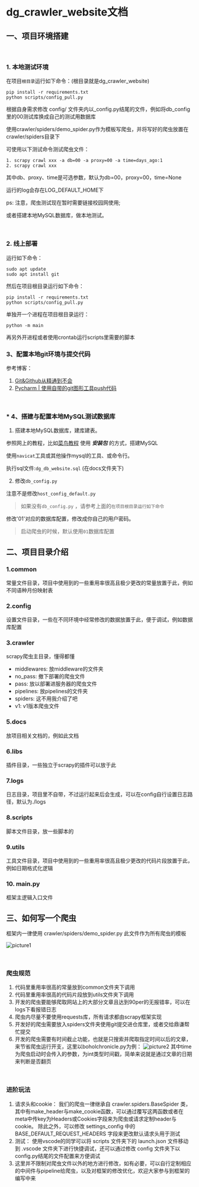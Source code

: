 # dg_crawler_website文档

## 一、项目环境搭建

&nbsp;

### 1. 本地测试环境

在项目`根目录`运行如下命令：(根目录就是dg_crawler_website)

    pip install -r requirements.txt
    python scripts/config_pull.py

根据自身需求修改 config/ 文件夹内以_config.py结尾的文件，例如将db_config里的00测试库换成自己的测试用数据库

使用crawler/spiders/demo_spider.py作为模板写爬虫，并将写好的爬虫放置在crawler/spiders目录下

可使用以下测试命令测试爬虫文件：

    1. scrapy crawl xxx -a db=00 -a proxy=00 -a time=days_ago:1
    2. scrapy crawl xxx

其中db、proxy、time是可选参数，默认为db=00，proxy=00，time=None

运行的log会存在LOG_DEFAULT_HOME下

ps: 注意，爬虫测试现在暂时需要链接校园网使用; 


或者搭建本地MySQL数据库，做本地测试。

&nbsp;

### 2. 线上部署

运行如下命令：

    sudo apt update
    sudo apt install git

然后在项目根目录运行如下命令：

    pip install -r requirements.txt
    python scripts/config_pull.py

单独开一个进程在项目根目录运行：

    python -m main

再另外开进程或者使用crontab运行scripts里需要的脚本

### 3、配置本地git环境与提交代码

参考博客：
1. [Git&Github从精通到不会](https://zhuanlan.zhihu.com/p/392095155)
2. [Pycharm | 使用自带的git图形工具push代码](https://blog.csdn.net/m0_46156900/article/details/121857440)

&nbsp;

### * 4、搭建与配置本地MySQL测试数据库
1. 搭建本地MySQL数据库，建库建表。

参照网上的教程，比如[菜鸟教程](https://www.runoob.com/mysql/mysql-install.html) 使用 ***安装包*** 的方式，搭建MySQL

使用`navicat`工具或其他操作mysql的工具、或命令行。

执行sql文件:`dg_db_website.sql` (在docs文件夹下)

2. 修改`db_config.py`

注意不是修改`host_config_default.py`
>如果没有`db_config.py` ，请参考上面的`在项目根目录运行如下命令`

修改'01'对应的数据库配置，修改成你自己的用户密码。
> 启动爬虫的时候，默认使用`01`数据库配置
## 二、项目目录介绍

### 1.common

常量文件目录，项目中使用到的一些重用率很高且极少更改的常量放置于此，例如不同语种月份映射表

### 2.config

设置文件目录，一些在不同环境中经常修改的数据放置于此，便于调试，例如数据库配置

### 3.crawler

scrapy爬虫主目录，懂得都懂

+ middlewares:  放middleware的文件夹
+ no_pass:      撤下部署的爬虫文件
+ pass:         放以部署进服务器的爬虫文件
+ pipelines:    放pipelines的文件夹
+ spiders:      这不用我介绍了吧
+ v1:           v1版本爬虫文件

### 5.docs

放项目相关文档的，例如此文档

### 6.libs

插件目录，一些独立于scrapy的插件可以放于此

### 7.logs

日志目录，项目里不自带，不过运行起来后会生成，可以在config自行设置日志路径，默认为./logs

### 8.scripts

脚本文件目录，放一些脚本的

### 9.utils

工具文件目录，项目中使用到的一些重用率很高且极少更改的代码片段放置于此，例如日期格式化逻辑

### 10. main.py

框架主逻辑入口文件

## 三、如何写一个爬虫

框架内一律使用 crawler/spiders/demo_spider.py 此文件作为所有爬虫的模板

![picture1](picture1.jpg)

&nbsp;

### 爬虫规范

1. 代码里重用率很高的常量放到common文件夹下调用
1. 代码里重用率很高的代码片段放到utils文件夹下调用
1. 开发的爬虫要能够爬取网站上的大部分文章且达到90per的无报错率，可以在logs下看报错日志
1. 爬虫内尽量不要使用requests库，所有请求都由scrapy框架实现
1. 开发好的爬虫需要放入spiders文件夹使用git提交进仓库里，或者交给鼎谦帮忙提交
1. 开发的爬虫需要有时间截止功能，也就是只搜索并爬取指定时间以后的文章，来节省爬虫运行开支，这里以boholchronicle.py为例：
![picture2](picture2.jpg)
其中time为爬虫启动时会传入的参数，为int类型时间戳，简单来说就是通过文章的日期来判断是否翻页

&nbsp;

### 进阶玩法

1. 请求头和cookie：
我们的爬虫一律继承自 crawler.spiders.BaseSpider 类，其中有make_header与make_cookie函数，可以通过覆写这两函数或者在meta中传key为Headers或Cookies字段来为爬虫或请求定制header与cookie。
除此之外，可以修改 settings_config 中的 BASE_DEFAULT_REQUEST_HEADERS 字段来更改默认请求头用于测试
2. 测试：
使用vscode的同学可以将 scripts 文件夹下的 launch.json 文件移动到 .vscode 文件夹下进行快捷调试，还可以通过修改 config 文件夹下以config.py结尾的文件配置来方便调试
3. 这里并不限制对爬虫文件以外的地方进行修改，如有必要，可以自行定制相应的中间件与pipeline给爬虫，以及对框架的修改优化，欢迎大家参与到框架的编写中来
